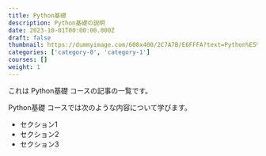 ```yaml
---
title: Python基礎
description: Python基礎の説明
date: 2023-10-01T00:00:00.000Z
draft: false
thumbnail: https://dummyimage.com/600x400/2C7A7B/E6FFFA?text=Python%E5%9F%BA%E7%A4%8E
categories: ['category-0', 'category-1']
courses: []
weight: 1
---
```


これは Python基礎 コースの記事の一覧です。

  Python基礎 コースでは次のような内容について学びます。

  - セクション1
  - セクション2
  - セクション3